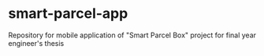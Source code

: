 # smart-parcel-app
Repository for mobile application of "Smart Parcel Box" project for final year engineer's thesis
